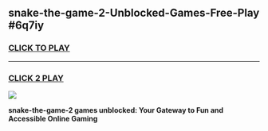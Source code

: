 
## snake-the-game-2-Unblocked-Games-Free-Play #6q7iy
<h3>
<a href="https://us.freeplayer.one?title=snake-the-game-2&ref=9M">CLICK TO PLAY</a></h3>
<hr>

<h3>
<a href="https://us.freeplayer.one?title=snake-the-game-2&ref=9M">CLICK 2 PLAY</a>
  
</h3>

<a href="https://us.freeplayer.one?title=snake-the-game-2&ref=9M"><img src="https://clearcache.store/games.png"></a>


**snake-the-game-2 games unblocked: Your Gateway to Fun and Accessible Online Gaming**
